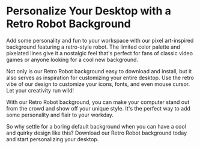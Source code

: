 <!--font:Poppins-->

# Personalize Your Desktop with a Retro Robot Background

Add some personality and fun to your workspace with our pixel art-inspired background featuring a retro-style robot. The limited color palette and pixelated lines give it a nostalgic feel that's perfect for fans of classic video games or anyone looking for a cool new background.

Not only is our Retro Robot background easy to download and install, but it also serves as inspiration for customizing your entire desktop. Use the retro vibe of our design to customize your icons, fonts, and even mouse cursor. Let your creativity run wild!

With our Retro Robot background, you can make your computer stand out from the crowd and show off your unique style. It's the perfect way to add some personality and flair to your workday.

So why settle for a boring default background when you can have a cool and quirky design like this? Download our Retro Robot background today and start personalizing your desktop.

<!--

Write me markdown content of website with wallpaper:

"A pixel art-inspired wallpaper featuring a retro-style robot, with a limited color palette and pixelated lines."

The header of the page should not be copy of the text but rather a real content of the website which is using this wallpaper.


---


# Retro Robot Wallpaper

Make your desktop screen stand out with our pixel art-inspired wallpaper featuring a retro-style robot. The limited color palette and pixelated lines give it a nostalgic feel that is sure to bring back memories of classic video games.

Whether you're a fan of retro gaming or just looking for a unique wallpaper, this design is perfect for adding a touch of personality to your computer. Download it today and enjoy the fun and playful vibe it brings to your workspace.

So why settle for a boring default wallpaper when you can have a cool and quirky design like this? Give your desktop a makeover with our Retro Robot Wallpaper and let your creativity shine!


---


Heading should not include word "wallpaper". The website should not be about the wallpaper itself, wallpaper is just a related background, rewrite whole content.


---


# Add Some Pixel Art Flair to Your Desktop with a Retro Robot Background

Looking for a fun and unique way to personalize your desktop? Look no further than our pixel art-inspired background featuring a retro-style robot! With its limited color palette and pixelated lines, this design is sure to add a touch of nostalgia and personality to your workspace.

Whether you're a fan of classic video games or just looking for a cool new background, our Retro Robot design is the perfect choice. It's easy to download and install, so you can have it up and running in no time.

But why stop at just a cool background? Use our Retro Robot design as inspiration to add some pixel art flair to your entire desktop. Customize your icons, fonts, and even mouse cursor to match the retro vibe of our design. The possibilities are endless!

So what are you waiting for? Give your desktop a makeover with our Retro Robot background and let your creativity shine. It's the perfect way to add some personality and fun to your workday.


---


Heading is too long, rewrite whole content.


---


# Retro Robot Background for a Fun and Personalized Desktop

Looking to add some personality to your desktop? Our pixel art-inspired background featuring a retro-style robot is the perfect choice! With its limited color palette and pixelated lines, this design adds a touch of nostalgia and fun to your workspace.

Not only is our Retro Robot background easy to download and install, but it also serves as inspiration for customizing your entire desktop. Use the retro vibe of our design to customize your icons, fonts, and even mouse cursor. The possibilities are endless!

Whether you're a fan of classic video games or just looking for a cool new background, our Retro Robot design is sure to impress. It's a fun and unique way to personalize your computer and make it stand out from the crowd.

So why settle for a boring default background when you can have a cool and quirky design like this? Give your desktop a makeover with our Retro Robot background and let your creativity shine. It's the perfect way to add some fun and personality to your workday.


---


Heading is too long, rewrite whole content.


---


# Personalize Your Desktop with a Retro Robot Background

Add some personality and fun to your workspace with our pixel art-inspired background featuring a retro-style robot. The limited color palette and pixelated lines give it a nostalgic feel that's perfect for fans of classic video games or anyone looking for a cool new background.

Not only is our Retro Robot background easy to download and install, but it also serves as inspiration for customizing your entire desktop. Use the retro vibe of our design to customize your icons, fonts, and even mouse cursor. Let your creativity run wild!

With our Retro Robot background, you can make your computer stand out from the crowd and show off your unique style. It's the perfect way to add some personality and flair to your workday.

So why settle for a boring default background when you can have a cool and quirky design like this? Download our Retro Robot background today and start personalizing your desktop.


---


Write me a Google font which is best fitting for the website.

Pick from the list:
- Dancing Script
- Alegreya
- Lobster
- Futura
- Exo 2
- Open Sans
- Roboto
- Lato
- Inter
- Montserrat
- Great Vibes
- IBM Plex Sans
- Raleway
- Poppins
- Barlow Condensed
- Orbitron
- Playfair Display


Write just the font name nothing else.


---


Write me a Google font which is best fitting for the website.

Pick from the list:
- Dancing Script
- Alegreya
- Lobster
- Futura
- Exo 2
- Open Sans
- Roboto
- Lato
- Inter
- Montserrat
- Great Vibes
- IBM Plex Sans
- Raleway
- Poppins
- Barlow Condensed
- Orbitron
- Playfair Display


Write just the font name nothing else.


---


Poppins

-->
